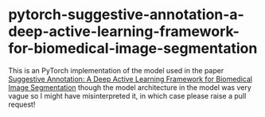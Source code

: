 # pytorch-suggestive-annotation-a-deep-active-learning-framework-for-biomedical-image-segmentation

This is an PyTorch implementation of the model used in the paper [Suggestive Annotation: A Deep Active Learning Framework for Biomedical Image Segmentation](https://arxiv.org/abs/1706.04737) though the model architecture in the model was very vague so I might have misinterpreted it, in which case please raise a pull request!

